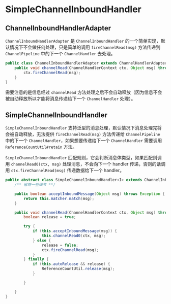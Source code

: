 # SimpleChannelInboundHandler

## ChannelInboundHandlerAdapter

`ChannelInboundHandlerAdapter` 是 `ChannelInboundHandler` 的一个简单实现，默认情况下不会做任何处理，只是简单的调用 `fireChannelRead(msg)` 方法传递到 `ChannelPipeline` 中的下一个 `ChannelHandler` 去处理。

```java
public class ChannelInboundHandlerAdapter extends ChannelHandlerAdapter implements ChannelInboundHandler {
    public void channelRead(ChannelHandlerContext ctx, Object msg) throws Exception {
        ctx.fireChannelRead(msg);
    }
}
```

需要注意的是信息经过 `channelRead` 方法处理之后不会自动释放（因为信息不会被自动释放所以才能将消息传递给下一个 `ChannelHandler` 处理）。

## SimpleChannelInboundHandler

`SimpleChannelInboundHandler` 支持泛型的消息处理，默认情况下消息处理完将会被自动释放，无法提供 `fireChannelRead(msg)` 方法传递给 `ChannelPipeline` 中的下一个 `ChannelHandler`，如果想要传递给下一个 `ChannelHandler` 需要调用 `ReferenceCountUtil#retain` 方法。

`SimpleChannelInboundHandler` 匹配规则，它会判断消息体类型，如果匹配则调用 `channelRead0(ctx, msg)` 处理消息，不会向下一个 handler 传递，否则的话调用 `ctx.fireChannelRead(msg)` 传递数据给下一个 handler。

```java
public abstract class SimpleChannelInboundHandler<I> extends ChannelInboundHandlerAdapter {
    /** 省略一些细节 **/

    public boolean acceptInboundMessage(Object msg) throws Exception {
        return this.matcher.match(msg);
    }

    public void channelRead(ChannelHandlerContext ctx, Object msg) throws Exception {
        boolean release = true;

        try {
            if (this.acceptInboundMessage(msg)) {
                this.channelRead0(ctx, msg);
            } else {
                release = false;
                ctx.fireChannelRead(msg);
            }
        } finally {
            if (this.autoRelease && release) {
                ReferenceCountUtil.release(msg);
            }

        }

    }
}
```
